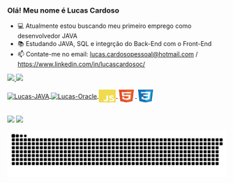 ### Olá! Meu nome é Lucas Cardoso

- 💻 Atualmente estou buscando meu primeiro emprego como desenvolvedor JAVA
- 📚 Estudando JAVA, SQL e integrção do Back-End com o Front-End
- 📫 Contate-me no email: lucas.cardosopessoal@hotmail.com / https://www.linkedin.com/in/lucascardosoc/

<div>
  <a href="https://github.com/lucascardosoc">
  <img height="180em" src="https://github-readme-stats.vercel.app/api?username=lucascardosoc&show_icons=true&theme=tokyonight&include_all_commits=true&count_private=true"/>
  <img height="180em" src="https://github-readme-stats.vercel.app/api/top-langs/?username=lucascardosoc&layout=compact&langs_count=7&theme=tokyonight"/>
</div>
  
  <div style="display: inline_block"><br>
  <img align="center" alt="Lucas-JAVA" height="30" width="40" src="https://cdn.jsdelivr.net/gh/devicons/devicon/icons/java/java-original.svg">
    <img align="center" alt="Lucas-Oracle" height="30" width="40" src="https://cdn.jsdelivr.net/gh/devicons/devicon/icons/oracle/oracle-original.svg">
    <img align="center" alt="Lucas-Js" height="30" width="40" src="https://raw.githubusercontent.com/devicons/devicon/master/icons/javascript/javascript-plain.svg">
  <img align="center" alt="Lucas-HTML" height="30" width="40" src="https://raw.githubusercontent.com/devicons/devicon/master/icons/html5/html5-original.svg">
  <img align="center" alt="Lucas-CSS" height="30" width="40" src="https://raw.githubusercontent.com/devicons/devicon/master/icons/css3/css3-original.svg">
</div>
  
##  
  
<div>
  <a href = "mailto:lucas.cardosopessoal@hotmail.com"><img src="https://img.shields.io/badge/Microsoft_Outlook-0078D4?style=for-the-badge&logo=microsoft-outlook&logoColor=white" target="_blank"></a>
  <a href="www.linkedin.com/in/lucascardosoc" target="_blank"><img src="https://img.shields.io/badge/LinkedIn-0077B5?style=for-the-badge&logo=linkedin&logoColor=white" target="_blank"></a>  
</div>
  
![Snake animation](https://github.com/lucascardosoc/lucascardosoc/blob/output/github-contribution-grid-snake.svg)
